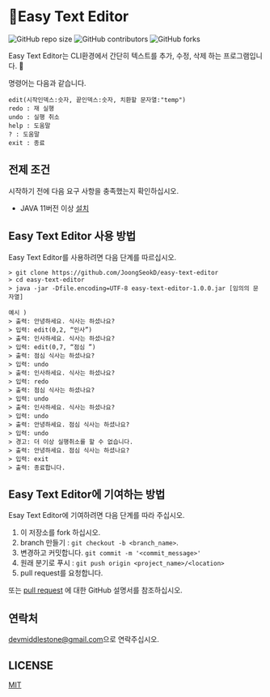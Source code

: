 # 📖Easy Text Editor

![GitHub repo size](https://img.shields.io/github/repo-size/JoongSeokD/easy-text-editor)
![GitHub contributors](https://img.shields.io/github/contributors/JoongSeokD/easy-text-editor)
![GitHub forks](https://img.shields.io/github/forks/JoongSeokD/easy-text-editor?style=social)

Easy Text Editor는 CLI환경에서 간단히 텍스트를 추가, 수정, 삭제 하는 프로그램입니다. 📖

명령어는 다음과 같습니다.
```
edit(시작인덱스:숫자, 끝인덱스:숫자, 치환할 문자열:"temp")
redo : 재 실행
undo : 실행 취소
help : 도움말
? : 도움말
exit : 종료
```


## 전제 조건
시작하기 전에 다음 요구 사항을 충족했는지 확인하십시오.
* JAVA 11버전 이상 [설치](https://www.oracle.com/kr/java/technologies/javase-jdk11-downloads.html)

## Easy Text Editor 사용 방법 

Easy Text Editor를 사용하려면 다음 단계를 따르십시오.

```
> git clone https://github.com/JoongSeokD/easy-text-editor
> cd easy-text-editor
> java -jar -Dfile.encoding=UTF-8 easy-text-editor-1.0.0.jar [임의의 문자열]

예시 )
> 출력: 안녕하세요. 식사는 하셨나요?
> 입력: edit(0,2, “인사”)
> 출력: 인사하세요. 식사는 하셨나요?
> 입력: edit(0,7, “점심 ”)
> 출력: 점심 식사는 하셨나요?
> 입력: undo
> 출력: 인사하세요. 식사는 하셨나요?
> 입력: redo
> 출력: 점심 식사는 하셨나요?
> 입력: undo
> 출력: 인사하세요. 식사는 하셨나요?
> 입력: undo
> 출력: 안녕하세요. 점심 식사는 하셨나요?
> 입력: undo
> 경고: 더 이상 실행취소를 할 수 없습니다.
> 출력: 안녕하세요. 점심 식사는 하셨나요?
> 입력: exit
> 출력: 종료합니다.
```


## Easy Text Editor에 기여하는 방법 
Esay Text Editor에 기여하려면 다음 단계를 따라 주십시오.

1. 이 저장소를 fork 하십시오.
2. branch 만들기 : `git checkout -b <branch_name>`.
3. 변경하고 커밋합니다. `git commit -m '<commit_message>'`
4. 원래 분기로 푸시 : `git push origin <project_name>/<location>`
5. pull request를 요청합니다.

또는 [pull request](https://help.github.com/en/github/collaborating-with-issues-and-pull-requests/creating-a-pull-request) 에 대한 GitHub 설명서를 참조하십시오. 


## 연락처

[devmiddlestone@gmail.com](mailto:devmiddlestone@gmail.com)으로 연락주십시오.

## LICENSE

[MIT](https://github.com/all-contributors/all-contributors/blob/master/LICENSE)
